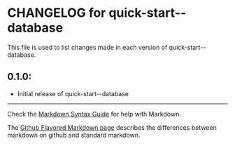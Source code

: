 # CHANGELOG for quick-start--database

This file is used to list changes made in each version of quick-start--database.

## 0.1.0:

* Initial release of quick-start--database

- - -
Check the [Markdown Syntax Guide](http://daringfireball.net/projects/markdown/syntax) for help with Markdown.

The [Github Flavored Markdown page](http://github.github.com/github-flavored-markdown/) describes the differences between markdown on github and standard markdown.
